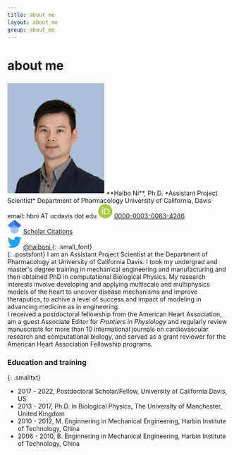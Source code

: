 ```yaml
---
title: about me
layout: about_me
group: about_me
---
```

# about me

<div style="display:inline-block;vertical-align:top;float:left;padding-right:1.35em">
<img class="img-fluid" src="/docs/members/HNi.jpg" alt="Trulli" width="220" max-width="50vw" HSPACE="0" VSPACE="5" >  
<!-- <div> -->
**Haibo Ni**, Ph.D.    
*Assistant Project Scientist*   
Department of Pharmacology  
University of California, Davis  
email: hbni AT ucdavis dot edu  
<a href="http://orcid.org"><img class="inline-block mem-icon" src="/docs/logo/orcid_logo.svg"></a>
<a href="http://orcid.org/0000-0003-0083-4286"> 0000-0003-0083-4286</a> <br>
 <a href="http://scholar.google.com"><img class="inline-block mem-icon" src="/docs/logo/gscholar_logo.svg"></a>
 <a href= "http://scholar.google.com/citations?user=sdywTqEAAAAJ&hl=en"> Scholar Citations </a> <br>
<a href="http://twitter.com"><img class="inline-block mem-icon" src="/docs/logo/twitter_logo.svg"></a>
<a href= "http://twitter.com/haiboni"> @haiboni </a>
{: .small_font}
<!-- </div> -->
</div>

{: .postsfont}
I am an Assistant Project Scientist at the Department of Pharmacology at University of California Davis. I took my undergrad and master's degree training in mechanical engineering and manufacturing and then obtained PhD in computational Biological Physics. My research interests involve developing and applying multiscale and multiphysics models of the heart to uncover disease mechanisms and improve theraputics, to achive a level of success and impact of modeling in advancing medicine as in engineering.   
I received a postdoctoral fellowship from the American Heart Association, am a guest Associate Editor for *Frontiers in Physiology* and regularly review manuscripts for more than 10 international journals on cardiovascular research and computational biology, and served as a grant reviewer for the American Heart Association Fellowship programs.  

### Education and training

{: .smalltxt}
* 2017 - 2022, Postdoctoral Scholar/Fellow, University of California Davis, US
* 2013 - 2017, Ph.D. in Biological Physics, The University of Manchester, United Kingdom
* 2010 - 2012, M. Enginnering in Mechanical Engineering, Harbin Institute of Technology, China
* 2006 - 2010, B. Enginnering in Mechanical Engineering, Harbin Institute of Technology, China
